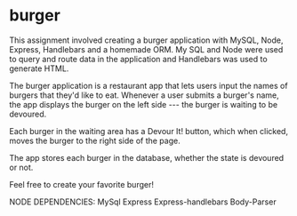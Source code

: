 # burger
This assignment involved creating a burger application with MySQL, Node, Express, Handlebars and a homemade ORM.
My SQL and Node were used to query and route data in the application and Handlebars was used to generate HTML.

The burger application is a restaurant app that lets users input the names of burgers that they'd like to eat.
Whenever a user submits a burger's name, the app displays the burger on the left side --- the burger is waiting to be devoured.

Each burger in the waiting area has a Devour It! button, which when clicked, moves the burger to the right side of the page.

The app stores each burger in the database, whether the state is devoured or not.


Feel free to create your favorite burger!


NODE DEPENDENCIES:
MySql
Express
Express-handlebars
Body-Parser